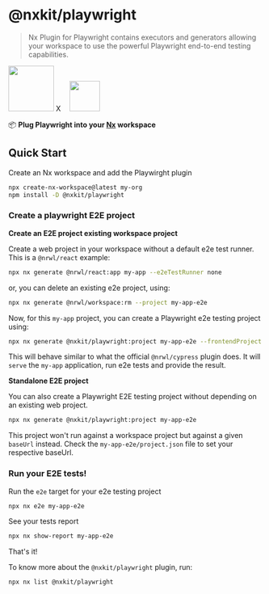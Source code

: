 # @nxkit/playwright

> Nx Plugin for Playwright contains executors and generators allowing your workspace to use the powerful Playwright end-to-end testing capabilities.

<img src="https://raw.githubusercontent.com/nrwl/nx/master/images/nx-logo.png" width="90"> X <a href="https://github.com/nxkit/nxkit/tree/main/packages/playwright" style="margin-left: 1em;"><img src="https://playwright.dev/img/playwright-logo.svg" width="60"></a>

📦 **Plug Playwright into your [Nx](https://nx.dev) workspace**

## Quick Start

Create an Nx workspace and add the Playwirght plugin

```bash
npx create-nx-workspace@latest my-org
npm install -D @nxkit/playwright
```

### Create a playwright E2E project

**Create an E2E project existing workspace project**

Create a web project in your workspace without a default e2e test runner. This is a `@nrwl/react` example:

```bash
npx nx generate @nrwl/react:app my-app --e2eTestRunner none
```

or, you can delete an existing e2e project, using:

```bash
npx nx generate @nrwl/workspace:rm --project my-app-e2e
```

Now, for this `my-app` project, you can create a Playwright e2e testing project using:

```bash
npx nx generate @nxkit/playwright:project my-app-e2e --frontendProject my-app
```

This will behave similar to what the official `@nrwl/cypress` plugin does. It will `serve` the `my-app` application, run e2e tests and provide the result.

**Standalone E2E project**

You can also create a Playwright E2E testing project without depending on an existing web project.

```bash
npx nx generate @nxkit/playwright:project my-app-e2e
```

This project won't run against a workspace project but against a given `baseUrl` instead. Check the `my-app-e2e/project.json` file to set your respective baseUrl.

### Run your E2E tests!

Run the `e2e` target for your e2e testing project

```bash
npx nx e2e my-app-e2e
```

See your tests report

```bash
npx nx show-report my-app-e2e
```

That's it!

To know more about the `@nxkit/playwright` plugin, run:

```bash
npx nx list @nxkit/playwright
```
